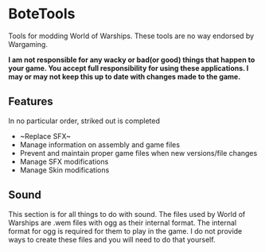 # BoteTools
Tools for modding World of Warships. These tools are no way endorsed by Wargaming.

__I am not responsible for any wacky or bad(or good) things that happen to your game. You accept full responsibility for using these applications. I may or may not keep this up to date with changes made to the game.__

## Features

In no particular order, striked out is completed 

* ~Replace SFX~
* Manage information on assembly and game files
* Prevent and maintain proper game files when new versions/file changes
* Manage SFX modifications
* Manage Skin modifications

## Sound
This section is for all things to do with sound. The files used by World of Warships are .wem files with ogg as their internal format. The internal format for ogg is required for them to play in the game. I do not provide ways to create these files and you will need to do that yourself.

